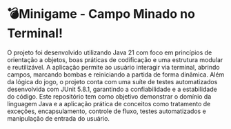 <h1>💣Minigame - Campo Minado no Terminal!</h1>
O projeto foi desenvolvido utilizando Java 21 com foco em princípios de orientação a objetos, boas práticas de codificação e uma estrutura modular e reutilizável. A aplicação permite ao usuário interagir via terminal, abrindo campos, marcando bombas e reiniciando a partida de forma dinâmica.
Além da lógica do jogo, o projeto conta com uma suíte de testes automatizados desenvolvida com JUnit 5.8.1, garantindo a confiabilidade e a estabilidade do código.
Este repositório tem como objetivo demonstrar o domínio da linguagem Java e a aplicação prática de conceitos como tratamento de exceções, encapsulamento, controle de fluxo, testes automatizados e manipulação de entrada do usuário.
